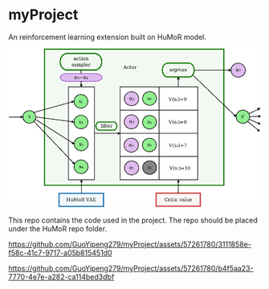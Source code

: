# myProject

An reinforcement learning extension built on HuMoR model. 


![Model](f7.png)

This repo contains the code used in the project. The repo should be placed under the HuMoR repo folder. 


https://github.com/GuoYipeng279/myProject/assets/57261780/3111858e-f58c-41c7-9717-a05b815451d0



https://github.com/GuoYipeng279/myProject/assets/57261780/b4f5aa23-7770-4e7e-a282-ca114bed3dbf

